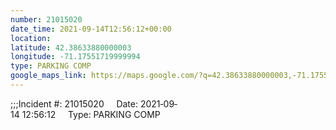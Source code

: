 ```yaml
---
number: 21015020
date_time: 2021-09-14T12:56:12+00:00
location: 
latitude: 42.38633880000003
longitude: -71.17551719999994
type: PARKING COMP
google_maps_link: https://maps.google.com/?q=42.38633880000003,-71.17551719999994
---
```


;;;Incident #: 21015020     Date: 2021‐09‐14 12:56:12     Type: PARKING COMP
